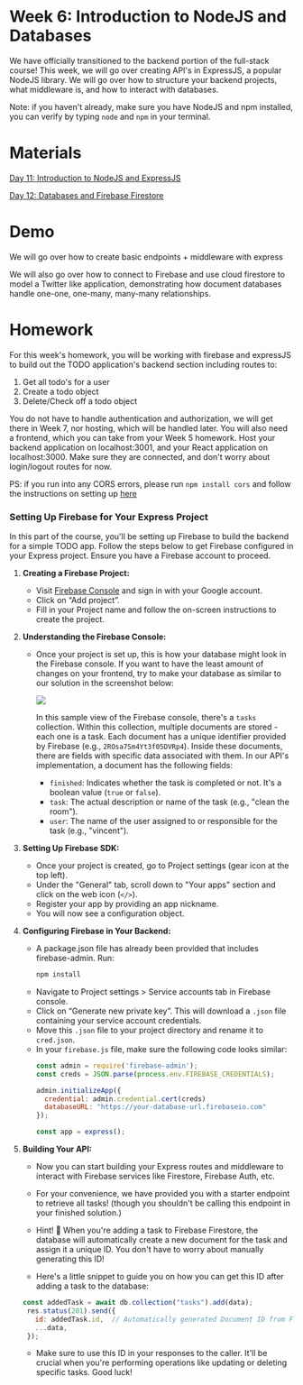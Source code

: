 # Week 6: Introduction to NodeJS and Databases

We have officially transitioned to the backend portion of the full-stack course! This week, we will go over creating API's in ExpressJS, a popular NodeJS library. We will go over how to structure your backend projects, what middleware is, and how to interact with databases.

Note: if you haven't already, make sure you have NodeJS and npm installed, you can verify by typing `node` and `npm` in your terminal.

# Materials

[Day 11: Introduction to NodeJS and ExpressJS](https://docs.google.com/presentation/d/1AK09Hkiiswz1fMjZ6jTI71yKcpEf_ttS/edit?usp=sharing&ouid=100708582121827169460&rtpof=true&sd=true)

[Day 12: Databases and Firebase Firestore](https://docs.google.com/presentation/d/1lw9Uor3_-Pzt5UIIKQaIj7lmjrCRcj7m/edit?usp=sharing&ouid=100708582121827169460&rtpof=true&sd=true)

# Demo

We will go over how to create basic endpoints + middleware with express

We will also go over how to connect to Firebase and use cloud firestore to model a Twitter like application, demonstrating how document databases handle one-one, one-many, many-many relationships.

# Homework

For this week's homework, you will be working with firebase and expressJS to build out the TODO application's backend section including routes to:

1. Get all todo's for a user
2. Create a todo object
3. Delete/Check off a todo object

You do not have to handle authentication and authorization, we will get there in Week 7, nor hosting, which will be handled later. You will also need a frontend, which you can take from your Week 5 homework. Host your backend application on localhost:3001, and your React application on localhost:3000. Make sure they are connected, and don't worry about login/logout routes for now.

PS: if you run into any CORS errors, please run `npm install cors` and follow the instructions on setting up [here](https://www.npmjs.com/package/cors)

### Setting Up Firebase for Your Express Project

In this part of the course, you'll be setting up Firebase to build the backend for a simple TODO app. Follow the steps below to get Firebase configured in your Express project. Ensure you have a Firebase account to proceed.

1. **Creating a Firebase Project:**
   - Visit [Firebase Console](https://console.firebase.google.com/) and sign in with your Google account.
   - Click on “Add project”.
   - Fill in your Project name and follow the on-screen instructions to create the project.

2. **Understanding the Firebase Console:**
   - Once your project is set up, this is how your database might look in the Firebase console. If you want to have the least amount of changes on your frontend, try to make your database as similar to our solution in the screenshot below:
     
     <img src="https://i.ibb.co/TWVqcVv/Database-Snapshot.png"/>
     
     In this sample view of the Firebase console, there's a `tasks` collection. Within this collection, multiple documents are stored - each one is a task. Each document has a unique identifier provided by Firebase (e.g., `2ROsa7Sm4Yt3f05DVRp4`). Inside these documents, there are fields with specific data associated with them. In our API's implementation, a document has the following fields:
     - `finished`: Indicates whether the task is completed or not. It's a boolean value (`true` or `false`).
     - `task`: The actual description or name of the task (e.g., "clean the room").
     - `user`: The name of the user assigned to or responsible for the task (e.g., "vincent").


3. **Setting Up Firebase SDK:**
   - Once your project is created, go to Project settings (gear icon at the top left).
   - Under the "General" tab, scroll down to "Your apps" section and click on the web icon (`</>`).
   - Register your app by providing an app nickname.
   - You will now see a configuration object.

4. **Configuring Firebase in Your Backend:**
   - A package.json file has already been provided that includes firebase-admin. Run: 
     ```bash
     npm install
     ```
   - Navigate to Project settings > Service accounts tab in Firebase console.
   - Click on “Generate new private key”. This will download a `.json` file containing your service account credentials.
   - Move this `.json` file to your project directory and rename it to `cred.json`.
   - In your `firebase.js` file, make sure the following code looks similar:
     ```javascript
     const admin = require('firebase-admin');
     const creds = JSON.parse(process.env.FIREBASE_CREDENTIALS);

     admin.initializeApp({
       credential: admin.credential.cert(creds)
       databaseURL: "https://your-database-url.firebaseio.com"
     });

     const app = express();
     ```

5. **Building Your API:**
   - Now you can start building your Express routes and middleware to interact with Firebase services like Firestore, Firebase Auth, etc.

   - For your convenience, we have provided you with a starter endpoint to retrieve all tasks! (though you shouldn't be calling this endpoint in your finished solution.)

   - Hint! 🚀 When you're adding a task to Firebase Firestore, the database will automatically create a new document for the task and assign it a unique ID. You don't have to worry about manually generating this ID!

   - Here's a little snippet to guide you on how you can get this ID after adding a task to the database:

   ```javascript
   const addedTask = await db.collection("tasks").add(data);
    res.status(201).send({
      id: addedTask.id,  // Automatically generated Document ID from Firestore
      ...data,
    });
   ```

   - Make sure to use this ID in your responses to the caller. It'll be crucial when you're performing operations like updating or deleting specific tasks. Good luck!